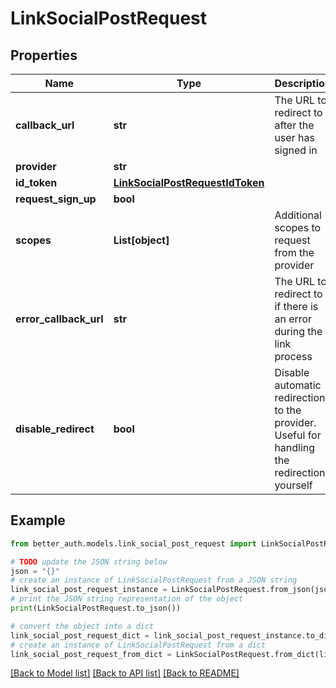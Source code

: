 # LinkSocialPostRequest


## Properties

Name | Type | Description | Notes
------------ | ------------- | ------------- | -------------
**callback_url** | **str** | The URL to redirect to after the user has signed in | [optional] 
**provider** | **str** |  | 
**id_token** | [**LinkSocialPostRequestIdToken**](LinkSocialPostRequestIdToken.md) |  | [optional] 
**request_sign_up** | **bool** |  | [optional] 
**scopes** | **List[object]** | Additional scopes to request from the provider | [optional] 
**error_callback_url** | **str** | The URL to redirect to if there is an error during the link process | [optional] 
**disable_redirect** | **bool** | Disable automatic redirection to the provider. Useful for handling the redirection yourself | [optional] 

## Example

```python
from better_auth.models.link_social_post_request import LinkSocialPostRequest

# TODO update the JSON string below
json = "{}"
# create an instance of LinkSocialPostRequest from a JSON string
link_social_post_request_instance = LinkSocialPostRequest.from_json(json)
# print the JSON string representation of the object
print(LinkSocialPostRequest.to_json())

# convert the object into a dict
link_social_post_request_dict = link_social_post_request_instance.to_dict()
# create an instance of LinkSocialPostRequest from a dict
link_social_post_request_from_dict = LinkSocialPostRequest.from_dict(link_social_post_request_dict)
```
[[Back to Model list]](../README.md#documentation-for-models) [[Back to API list]](../README.md#documentation-for-api-endpoints) [[Back to README]](../README.md)


